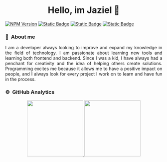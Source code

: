 <div align="center">
<h1 align="center">Hello, im Jaziel 👋</h1>
</div>


[![NPM Version](https://img.shields.io/npm/v/react?color=green)](https://docs.npmjs.com/cli/v8/commands/npm-version)
[![Static Badge](https://img.shields.io/badge/intellijidea-%23000000?logo=intellijidea)](https://www.jetbrains.com/idea/)
[![Static Badge](https://img.shields.io/badge/postman-%23FF6C37?logo=postman&logoColor=black)](https://www.postman.com/)
[![Static Badge](https://img.shields.io/badge/githubactions-%23723185?logo=githubactions&logoColor=black)](https://github.com/features/actions)

### 📝 &nbsp;About me
<div style="text-align: justify;">
I am a developer always looking to improve and expand my knowledge in the field of technology. 
I am passionate about learning new tools and learning both frontend and backend. 
Since I was a kid, I have always had a penchant for creativity and the idea of helping others create solutions. 
Programming excites me because it allows me to have a positive impact on people, 
and I always look for every project I work on to learn and have fun in the process.
</div>

### ⚙️ &nbsp;GitHub Analytics

<p align="center">
<a href="https://github.com/jazielrs">
  <img height="180em" src="https://github-readme-stats-eight-theta.vercel.app/api?username=jazielrs&show_icons=true&theme=algolia&include_all_commits=true&count_private=true"/>
  <img height="180em" src="https://github-readme-stats-eight-theta.vercel.app/api/top-langs/?username=jazielrs&layout=compact&langs_count=8&theme=algolia"/>
</a>
</p>
